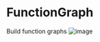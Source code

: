 # FunctionGraph
Build function graphs
![image](https://github.com/user-attachments/assets/4094fae3-08e1-4c5e-97e9-d39d1f12e99d)

